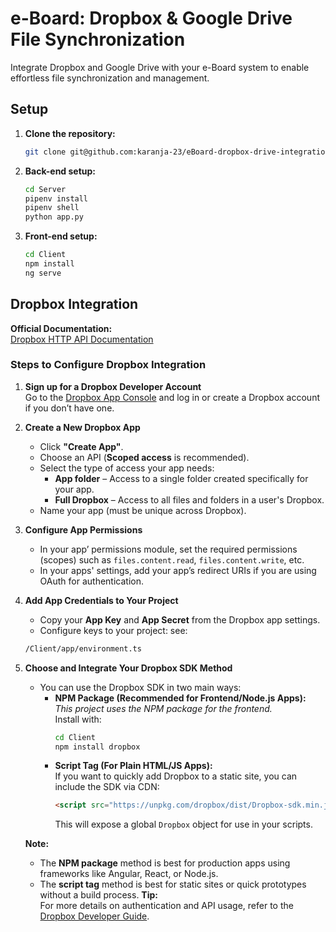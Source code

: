 # e-Board: Dropbox & Google Drive File Synchronization

Integrate Dropbox and Google Drive with your e-Board system to enable effortless file synchronization and management.

## Setup

1. **Clone the repository:**
   ```bash
   git clone git@github.com:karanja-23/eBoard-dropbox-drive-integration.git
   ```

2. **Back-end setup:**
   ```bash
   cd Server
   pipenv install
   pipenv shell
   python app.py
   ```

3. **Front-end setup:**
    ```bash
    cd Client
    npm install
    ng serve
    ```

## Dropbox Integration

**Official Documentation:**  
[Dropbox HTTP API Documentation](https://www.dropbox.com/developers/documentation/http/documentation)

### Steps to Configure Dropbox Integration

1. **Sign up for a Dropbox Developer Account**  
   Go to the [Dropbox App Console](https://www.dropbox.com/developers/apps/) and log in or create a Dropbox account if you don’t have one.

2. **Create a New Dropbox App**
   - Click **"Create App"**.
   - Choose an API (**Scoped access** is recommended).
   - Select the type of access your app needs:
     - **App folder** – Access to a single folder created specifically for your app.
     - **Full Dropbox** – Access to all files and folders in a user's Dropbox.
   - Name your app (must be unique across Dropbox).

3. **Configure App Permissions**
   - In your app’ permissions module, set the required permissions (scopes) such as `files.content.read`, `files.content.write`, etc.
   - In your apps' settings, add your app’s redirect URIs if you are using OAuth for authentication.

4. **Add App Credentials to Your Project**
   - Copy your **App Key** and **App Secret** from the Dropbox app settings.
   - Configure keys to your project: see:
    ```bash
    /Client/app/environment.ts
    ```
5. **Choose and Integrate Your Dropbox SDK Method**
   - You can use the Dropbox SDK in two main ways:
     - **NPM Package (Recommended for Frontend/Node.js Apps):**  
       _This project uses the NPM package for the frontend._  
       Install with:
       ```bash
       cd Client
       npm install dropbox
       ```
     - **Script Tag (For Plain HTML/JS Apps):**  
       If you want to quickly add Dropbox to a static site, you can include the SDK via CDN:
       ```html
       <script src="https://unpkg.com/dropbox/dist/Dropbox-sdk.min.js"></script>
       ```
       This will expose a global `Dropbox` object for use in your scripts.

   **Note:**  
   - The **NPM package** method is best for production apps using frameworks like Angular, React, or Node.js.
   - The **script tag** method is best for static sites or quick prototypes without a build process.
**Tip:**  
For more details on authentication and API usage, refer to the [Dropbox Developer Guide](https://www.dropbox.com/developers/reference).